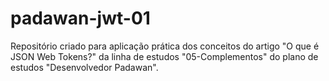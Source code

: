 # padawan-jwt-01
Repositório criado para aplicação prática dos conceitos do artigo "O que é JSON Web Tokens?" da linha de estudos "05-Complementos" do plano de estudos "Desenvolvedor Padawan".
